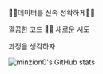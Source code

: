 

🐱‍🏍데이터를 신속 정확하게🐱‍🏍

깔끔한 코드 🤷‍♀️ 새로운 시도 

과정을 생각하자

![minzion0's GitHub stats](https://github-readme-stats.vercel.app/api?username=minzion0&show_icons=true&theme=radical)

<!--
**Minzion0/Minzion0** is a ✨ _special_ ✨ repository because its `README.md` (this file) appears on your GitHub profile.

Here are some ideas to get you started:

- 🔭 I’m currently working on ...
- 🌱 I’m currently learning ...
- 👯 I’m looking to collaborate on ...
- 🤔 I’m looking for help with ...
- 💬 Ask me about ...
- 📫 How to reach me: ...
- 😄 Pronouns: ...
- ⚡ Fun fact: ...
-->
